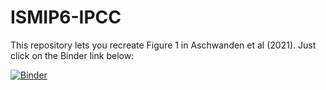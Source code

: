 # ISMIP6-IPCC

This repository lets you recreate Figure 1 in Aschwanden et al (2021). Just click on the Binder link below:

[![Binder](https://mybinder.org/badge_logo.svg)](https://mybinder.org/v2/gh/aaschwanden/ismip6-ipcc/HEAD?filepath=analyze_slr_predictions.ipynb)
